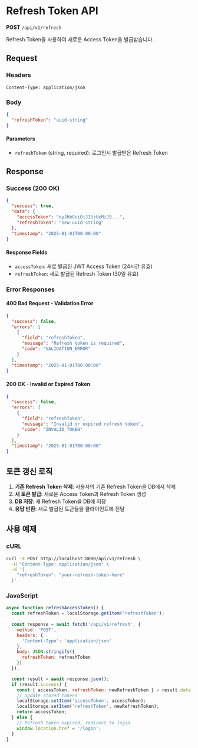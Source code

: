 # Refresh Token API

**POST** `/api/v1/refresh`

Refresh Token을 사용하여 새로운 Access Token을 발급받습니다.

## Request

### Headers
```
Content-Type: application/json
```

### Body
```json
{
  "refreshToken": "uuid-string"
}
```

#### Parameters
- `refreshToken` (string, required): 로그인시 발급받은 Refresh Token

## Response

### Success (200 OK)
```json
{
  "success": true,
  "data": {
    "accessToken": "eyJhbGciOiJIUzUxMiJ9...",
    "refreshToken": "new-uuid-string"
  },
  "timestamp": "2025-01-01T00:00:00"
}
```

#### Response Fields
- `accessToken`: 새로 발급된 JWT Access Token (24시간 유효)
- `refreshToken`: 새로 발급된 Refresh Token (30일 유효)

### Error Responses

#### 400 Bad Request - Validation Error
```json
{
  "success": false,
  "errors": [
    {
      "field": "refreshToken",
      "message": "Refresh token is required",
      "code": "VALIDATION_ERROR"
    }
  ],
  "timestamp": "2025-01-01T00:00:00"
}
```

#### 200 OK - Invalid or Expired Token
```json
{
  "success": false,
  "errors": [
    {
      "field": "refreshToken",
      "message": "Invalid or expired refresh token",
      "code": "INVALID_TOKEN"
    }
  ],
  "timestamp": "2025-01-01T00:00:00"
}
```

## 토큰 갱신 로직

1. **기존 Refresh Token 삭제**: 사용자의 기존 Refresh Token을 DB에서 삭제
2. **새 토큰 발급**: 새로운 Access Token과 Refresh Token 생성
3. **DB 저장**: 새 Refresh Token을 DB에 저장
4. **응답 반환**: 새로 발급된 토큰들을 클라이언트에 전달

## 사용 예제

### cURL
```bash
curl -X POST http://localhost:8080/api/v1/refresh \
  -H "Content-Type: application/json" \
  -d '{
    "refreshToken": "your-refresh-token-here"
  }'
```

### JavaScript
```javascript
async function refreshAccessToken() {
  const refreshToken = localStorage.getItem('refreshToken');
  
  const response = await fetch('/api/v1/refresh', {
    method: 'POST',
    headers: {
      'Content-Type': 'application/json'
    },
    body: JSON.stringify({
      refreshToken: refreshToken
    })
  });

  const result = await response.json();
  if (result.success) {
    const { accessToken, refreshToken: newRefreshToken } = result.data;
    // Update stored tokens
    localStorage.setItem('accessToken', accessToken);
    localStorage.setItem('refreshToken', newRefreshToken);
    return accessToken;
  } else {
    // Refresh token expired, redirect to login
    window.location.href = '/login';
  }
}
```